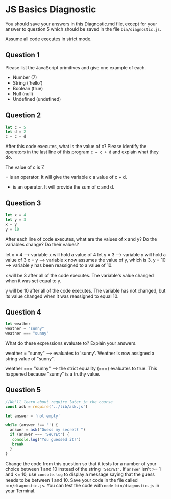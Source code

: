 # JS Basics Diagnostic

You should save your answers in this Diagnostic.md file, except for your answer to
question 5 which should be saved in the file `bin/diagnostic.js`.

Assume all code executes in strict mode.

## Question 1

Please list the JavaScript primitives and give one example of each.

- Number (7)
- String ('hello')
- Boolean (true)
- Null (null)
- Undefined (undefined)

## Question 2

```js
let c = 5
let d = 2
c = c + d

```

After this code executes, what is the value of c?  Please identify the operators in the last line of this program `c = c + d` and explain what they do.

The value of c is 7.

= is an operator. It will give the variable c a value of c + d.

+ is an operator. It will provide the sum of c and d.

## Question 3

```js
let x = 4
let y = 3
x = y
y = 10
```

After each line of code executes, what are the values of x and y?  Do the variables change?  Do their values?

let x = 4 --> variable x will hold a value of 4
let y = 3 --> variable y will hold a value of 3
x = y --> variable x now assumes the value of y, which is 3.
y = 10 --> variable y has been reassigned to a value of 10.

x will be 3 after all of the code executes. The variable's value changed when it was set equal to y.

y will be 10 after all of the code executes. The variable has not changed, but its value changed when it was reassigned to equal 10.

## Question 4

```js
let weather
weather = "sunny"
weather === "sunny"
```

What do these expressions evaluate to?  Explain your answers.

weather = "sunny" --> evaluates to 'sunny'. Weather is now assigned a string value of "sunny".

weather === "sunny" --> the strict equality (===) evaluates to true. This happened because "sunny" is a truthy value.

## Question 5

```js
//We'll learn about require later in the course
const ask = require('../lib/ask.js')

let answer = 'not empty'

while (answer !== '') {
  answer = ask("Guess my secret? ")
  if (answer === 'SeCrEt') {
   console.log("You guessed it!")
   break
  }
}
```

Change the code from this question so that it tests for a number of your choice
between 1 and 10 instead of the string `'SeCrEt'`.  If `answer` isn't >= 1 and
<= 10, use `console.log` to display a message saying that the guess needs to
be between 1 and 10.  Save your code in the file called `bin/diagnostic.js`.
You can test the code with `node bin/diagnostic.js` in your Terminal.
